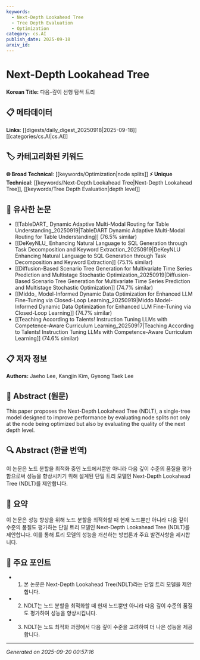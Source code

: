 ```yaml
---
keywords:
  - Next-Depth Lookahead Tree
  - Tree Depth Evaluation
  - Optimization
category: cs.AI
publish_date: 2025-09-18
arxiv_id:
---
```


<!-- KEYWORD_LINKING_METADATA:
{
  "processed_timestamp": "2025-09-22 22:18:13.817164",
  "vocabulary_version": "1.0",
  "selected_keywords": [
    "Next-Depth Lookahead Tree",
    "Tree Depth Evaluation",
    "Optimization"
  ],
  "rejected_keywords": [],
  "similarity_scores": {
    "Next-Depth Lookahead Tree": 0.8,
    "Tree Depth Evaluation": 0.7,
    "Optimization": 0.65
  },
  "extraction_method": "AI_prompt_based",
  "budget_applied": true
}
-->

# Next-Depth Lookahead Tree

**Korean Title:** 다음-깊이 선행 탐색 트리

## 📋 메타데이터

**Links**: [[digests/daily_digest_20250918|2025-09-18]]      [[categories/cs.AI|cs.AI]]

## 🏷️ 카테고리화된 키워드
**🌐 Broad Technical**: [[keywords/Optimization|node splits]]
**⚡ Unique Technical**: [[keywords/Next-Depth Lookahead Tree|Next-Depth Lookahead Tree]], [[keywords/Tree Depth Evaluation|depth level]]

## 🔗 유사한 논문
- [[TableDART_ Dynamic Adaptive Multi-Modal Routing for Table Understanding_20250919|TableDART Dynamic Adaptive Multi-Modal Routing for Table Understanding]] (76.5% similar)
- [[DeKeyNLU_ Enhancing Natural Language to SQL Generation through Task Decomposition and Keyword Extraction_20250919|DeKeyNLU Enhancing Natural Language to SQL Generation through Task Decomposition and Keyword Extraction]] (75.1% similar)
- [[Diffusion-Based Scenario Tree Generation for Multivariate Time Series Prediction and Multistage Stochastic Optimization_20250919|Diffusion-Based Scenario Tree Generation for Multivariate Time Series Prediction and Multistage Stochastic Optimization]] (74.7% similar)
- [[Middo_ Model-Informed Dynamic Data Optimization for Enhanced LLM Fine-Tuning via Closed-Loop Learning_20250919|Middo Model-Informed Dynamic Data Optimization for Enhanced LLM Fine-Tuning via Closed-Loop Learning]] (74.7% similar)
- [[Teaching According to Talents! Instruction Tuning LLMs with Competence-Aware Curriculum Learning_20250917|Teaching According to Talents! Instruction Tuning LLMs with Competence-Aware Curriculum Learning]] (74.6% similar)

## 📋 저자 정보

**Authors:** Jaeho Lee, Kangjin Kim, Gyeong Taek Lee

## 📄 Abstract (원문)

This paper proposes the Next-Depth Lookahead Tree (NDLT), a single-tree model
designed to improve performance by evaluating node splits not only at the node
being optimized but also by evaluating the quality of the next depth level.

## 🔍 Abstract (한글 번역)

이 논문은 노드 분할을 최적화 중인 노드에서뿐만 아니라 다음 깊이 수준의 품질을 평가함으로써 성능을 향상시키기 위해 설계된 단일 트리 모델인 Next-Depth Lookahead Tree (NDLT)를 제안합니다.

## 📝 요약

이 논문은 성능 향상을 위해 노드 분할을 최적화할 때 현재 노드뿐만 아니라 다음 깊이 수준의 품질도 평가하는 단일 트리 모델인 Next-Depth Lookahead Tree (NDLT)를 제안합니다. 이를 통해 트리 모델의 성능을 개선하는 방법론과 주요 발견사항을 제시합니다.

## 🎯 주요 포인트

- 1. 본 논문은 Next-Depth Lookahead Tree(NDLT)라는 단일 트리 모델을 제안합니다.

- 2. NDLT는 노드 분할을 최적화할 때 현재 노드뿐만 아니라 다음 깊이 수준의 품질도 평가하여 성능을 향상시킵니다.

- 3. NDLT는 노드 최적화 과정에서 다음 깊이 수준을 고려하여 더 나은 성능을 제공합니다.

---

*Generated on 2025-09-20 00:57:16*
